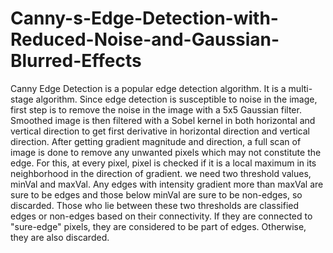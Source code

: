 # Canny-s-Edge-Detection-with-Reduced-Noise-and-Gaussian-Blurred-Effects
Canny Edge Detection is a popular edge detection algorithm. It is a multi-stage algorithm. Since edge detection is susceptible to noise in the image, first step is to remove the noise in the image with a 5x5 Gaussian filter. Smoothed image is then filtered with a Sobel kernel in both horizontal and vertical direction to get first derivative in horizontal direction and vertical direction. After getting gradient magnitude and direction, a full scan of image is done to remove any unwanted pixels which may not constitute the edge. For this, at every pixel, pixel is checked if it is a local maximum in its neighborhood in the direction of gradient. we need two threshold values, minVal and maxVal. Any edges with intensity gradient more than maxVal are sure to be edges and those below minVal are sure to be non-edges, so discarded. Those who lie between these two thresholds are classified edges or non-edges based on their connectivity. If they are connected to "sure-edge" pixels, they are considered to be part of edges. Otherwise, they are also discarded.

